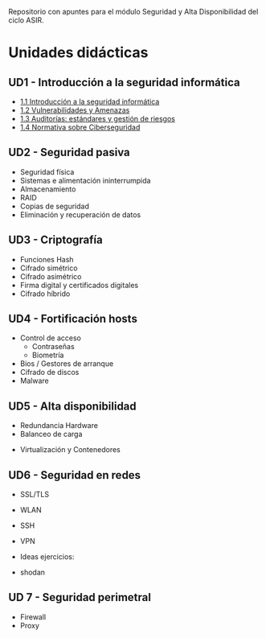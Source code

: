 Repositorio con apuntes para el módulo Seguridad y Alta Disponibilidad del ciclo ASIR.

# Unidades didácticas


## UD1 - Introducción a la seguridad informática 

* [1.1 Introducción a la seguridad informática](UD1/1.introduccion.md)
* [1.2 Vulnerabilidades y Amenazas](UD1/2.amenazas.md)
* [1.3 Auditorías: estándares y gestión de riesgos](UD1/3.auditorias.md)
* [1.4 Normativa sobre Ciberseguridad](UD1/4.normativa.md)

 


## UD2 - Seguridad pasiva

- Seguridad física
- Sistemas e alimentación ininterrumpida
- Almacenamiento
- RAID
- Copias de seguridad
- Eliminación y recuperación de datos



## UD3 - Criptografía

- Funciones Hash
- Cifrado simétrico
- Cifrado asimétrico
- Firma digital y certificados digitales
- Cifrado híbrido


## UD4 - Fortificación hosts

- Control de acceso
	- Contraseñas
	- Biometría
- Bios / Gestores de arranque
- Cifrado de discos
- Malware


## UD5 - Alta disponibilidad

* Redundancia Hardware
* Balanceo de carga
- Virtualización y Contenedores

## UD6 - Seguridad en redes

- SSL/TLS
- WLAN
- SSH
- VPN

- Ideas ejercicios:
- shodan

## UD 7 - Seguridad perimetral 

- Firewall
- Proxy